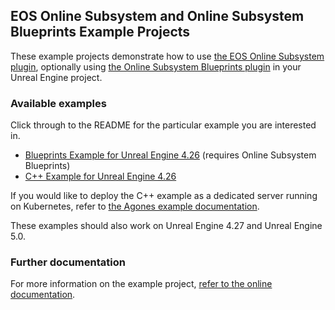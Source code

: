 ## EOS Online Subsystem and Online Subsystem Blueprints Example Projects

These example projects demonstrate how to use [the EOS Online Subsystem plugin](https://redpointgames.gitlab.io/eos-online-subsystem/), optionally using [the Online Subsystem Blueprints plugin](https://redpointgames.gitlab.io/online-subsystem-blueprints/) in your Unreal Engine project.

### Available examples

Click through to the README for the particular example you are interested in.

- [Blueprints Example for Unreal Engine 4.26](./ExampleBlueprints_EOS_4.26/README.md) (requires Online Subsystem Blueprints)
- [C++ Example for Unreal Engine 4.26](./ExampleCPP_EOS_4.26/README.md)

If you would like to deploy the C++ example as a dedicated server running on Kubernetes, refer to [the Agones example documentation](./AgonesResources/).

These examples should also work on Unreal Engine 4.27 and Unreal Engine 5.0.

### Further documentation

For more information on the example project, [refer to the online documentation](https://redpointgames.gitlab.io/eos-online-subsystem/docs/example_project).